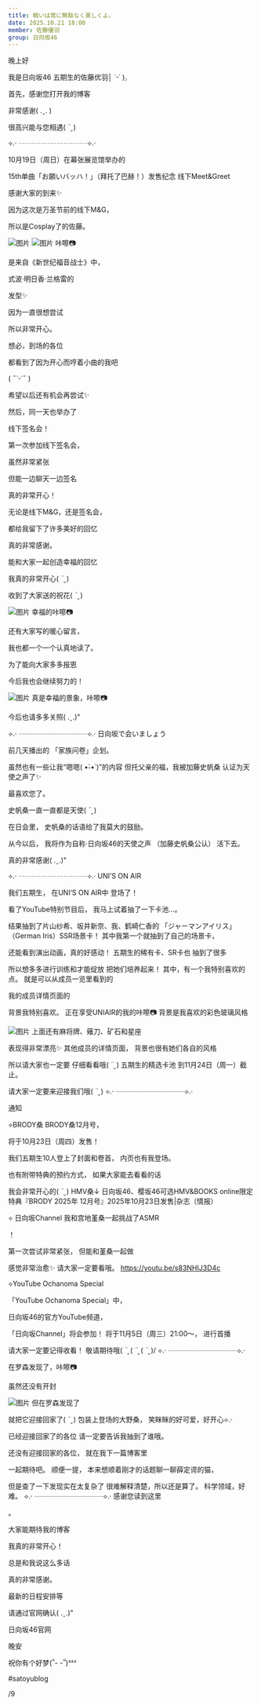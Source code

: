 ```yaml
---
title: 戦いは常に無駄なく美しくよ。
date: 2025.10.21 18:00
member: 佐藤優羽
group: 日向坂46
---
```


晚上好

我是日向坂46 五期生的佐藤优羽│ ˙ᵕ˙ )꜆



首先，感谢您打开我的博客

非常感谢( .ˬ. )



很高兴能与您相遇( ¨̮ )





⟡.· ┈┈┈┈┈┈┈┈┈┈⟡.·





10月19日（周日）在幕张展览馆举办的

15th单曲「お願いバッハ！」（拜托了巴赫！）发售纪念
线下Meet&Greet

感谢大家的到来✨





因为这次是万圣节前的线下M&G，

所以是Cosplay了的佐藤。





![图片](https://cdn.hinatazaka46.com/files/14/diary/official/member/moblog/202510/moby1HTiX.jpg)
![图片](https://cdn.hinatazaka46.com/files/14/diary/official/member/moblog/202510/mobhHBYx4.jpg)
咔嚓📷






是来自《新世纪福音战士》中，

式波·明日香·兰格雷的

发型✨





因为一直很想尝试

所以非常开心。





想必，到场的各位

都看到了因为开心而哼着小曲的我吧

( ˶˙ᵕ˙˶ )





希望以后还有机会再尝试✨





然后，同一天也举办了

线下签名会！





第一次参加线下签名会，

虽然非常紧张

但能一边聊天一边签名

真的非常开心！





无论是线下M&G，还是签名会，

都给我留下了许多美好的回忆

真的非常感谢。





能和大家一起创造幸福的回忆

我真的非常开心( ¨̮ )





收到了大家送的祝花( ¨̮ )






![图片](https://cdn.hinatazaka46.com/files/14/diary/official/member/moblog/202510/mobUf3Tui.jpg)
幸福的咔嚓📷





还有大家写的暖心留言，

我也都一个一个认真地读了。





为了能向大家多多报恩

今后我也会继续努力的！





![图片](https://cdn.hinatazaka46.com/files/14/diary/official/member/moblog/202510/mobhF3i10.jpg)
真是幸福的景象，咔嚓📷




今后也请多多关照( .ˬ.)"





⟡.· ┈┈┈┈┈┈┈┈┈┈⟡.·
日向坂で会いましょう





前几天播出的
「家族问卷」企划。

虽然也有一些让我“嗯嗯( •̀֊•́ )”的内容
但托父亲的福，我被加藤史帆桑
认证为天使之声了✨

最喜欢您了。

史帆桑一直一直都是天使( ¨̮ )



在日会里，
史帆桑的话语给了我莫大的鼓励。

从今以后，
我将作为自称·日向坂46的天使之声
（加藤史帆桑公认）
活下去。

真的非常感谢( .ˬ.)"





⟡.· ┈┈┈┈┈┈┈┈┈┈⟡.·
UNI’S ON AIR





我们五期生，
在UNI’S ON AIR中
登场了！

看了YouTube特别节目后，
我马上试着抽了一下卡池…。

结果抽到了片山纱希、坂井新奈、我、鹤崎仁香的
「ジャーマンアイリス」（German Iris）SSR场景卡！
其中我第一个就抽到了自己的场景卡，

还能看到演出动画，真的好感动！
五期生的稀有卡、SR卡也
抽到了很多

所以想多多进行训练和才能绽放
把她们培养起来！
其中，有一个我特别喜欢的点。
就是可以从成员一览里看到的



我的成员详情页面的

背景我特别喜欢。
正在享受UNIAIR的我的咔嚓📷
背景是我喜欢的彩色玻璃风格






![图片](https://cdn.hinatazaka46.com/files/14/diary/official/member/moblog/202510/mobYC2GRM.jpg)
上面还有麻将牌、薙刀、矿石和星座





表现得非常漂亮✨
其他成员的详情页面，
背景也很有她们各自的风格

所以请大家也一定要
仔细看看哦( ¨̮ )
五期生的精选卡池
到11月24日（周一）截止。



请大家一定要来迎接我们哦( ¨̮ )
⟡.· ┈┈┈┈┈┈┈┈┈┈⟡.·

通知





︎︎⟡BRODY桑
BRODY桑12月号，





将于10月23日（周四）发售！

我们五期生10人登上了封面和卷首，
内页也有我登场。

也有附带特典的预约方式，
如果大家能去看看的话

我会非常开心的( ¨̮ )
HMV桑↓
日向坂46、樱坂46可选HMV&BOOKS online限定特典『BRODY 2025年 12月号』2025年10月23日发售|杂志（情报）

︎︎⟡ 日向坂Channel
我和宫地堇桑一起挑战了ASMR






！

第一次尝试非常紧张，
但能和堇桑一起做

感觉非常治愈✨
请大家一定要看哦。
https://youtu.be/s83NHIJ3D4c

︎︎⟡YouTube Ochanoma Special

「YouTube Ochanoma Special」中，





日向坂46的官方YouTube频道，

「日向坂Channel」将会参加！
将于11月5日（周三）21:00〜，
进行首播

请大家一定要记得收看！
敬请期待哦\( ¨̮ ( ¨̮ ( ¨̮ )/
⟡.· ┈┈┈┈┈┈┈┈┈┈⟡.·

在罗森发现了，咔嚓📷





虽然还没有开封






![图片](https://cdn.hinatazaka46.com/files/14/diary/official/member/moblog/202510/mobjp4Jyg.jpg)
但在罗森发现了





就把它迎接回家了( ¨̮ )
包装上登场的大野桑，
笑眯眯的好可爱，好开心⟡.·

已经迎接回家了的各位
请一定要告诉我抽到了谁哦。

还没有迎接回家的各位，
就在我下一篇博客里

一起期待吧。
顺便一提，
本来想顺着刚才的话题聊一聊薛定谔的猫，



但是查了一下发现实在太复杂了
很难解释清楚，所以还是算了。
科学领域，好难。
⟡.· ┈┈┈┈┈┈┈┈┈┈⟡.·
感谢您读到这里

。





大家能期待我的博客





我真的非常开心！

总是和我说这么多话





真的非常感谢。

最新的日程安排等





请通过官网确认( .ˬ.)"

日向坂46官网





晚安

祝你有个好梦(՞- -՞)ᶻᶻᶻ

#satoyublog





/9